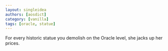 ```yaml
---
layout: singleidea
authors: [aosdict]
category: [vanilla]
tags: [oracle, statue]
---
```

For every historic statue you demolish on the Oracle level, she jacks up her prices.
